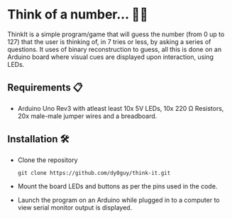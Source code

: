 # Think of a number... 🧿🎲

ThinkIt is a simple program/game that will guess the number (from 0 up to 127) that the user is thinking of, in 7 tries or less, by asking a series of questions. It uses of binary reconstruction to guess, all this is done on an Arduino board where visual cues are displayed upon interaction, using LEDs.

## Requirements 📋

- Arduino Uno Rev3 with atleast least 10x 5V LEDs, 10x 220 Ω Resistors, 20x male-male jumper wires and a breadboard.

## Installation 🛠️

- Clone the repository

  ```shell
  git clone https://github.com/dy0guy/think-it.git
  ```

- Mount the board LEDs and buttons as per the pins used in the code.

- Launch the program on an Arduino while plugged in to a computer to view serial monitor output is displayed.
